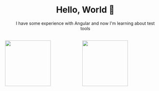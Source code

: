 <div id="user-content-toc">
  <ul align="center">
    <summary><h1 style="display: inline-block">Hello, World 👋</h1></summary>
    I have some experience with Angular and now I'm learning about test tools 
</div>
<div align="center">
 <div style="display: inline_block"> <br>
  <a href="https://github.com/SPadrao">
  <img align="left" height="150em" src="https://github-readme-stats.vercel.app/api?username=SPadrao&show_icons=true&theme=radical&include_all_commits=true&count_private=true"/>
  <img height="150em" src="https://github-readme-stats.vercel.app/api/top-langs/?username=SPadrao&layout=compact&langs_count=7&theme=radical"/>
</div>
   <br></a>
                 


